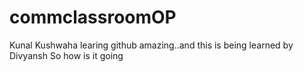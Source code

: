 # commclassroomOP

Kunal Kushwaha learing github amazing..and this is being learned by Divyansh
So how is it going
